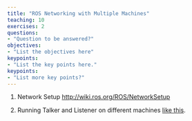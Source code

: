 ```yaml
---
title: "ROS Networking with Multiple Machines"
teaching: 10
exercises: 2
questions:
- "Question to be answered?"
objectives:
- "List the objectives here"
keypoints:
- "List the key points here."
keypoints:
- "List more key points?"
---
```


1.  Network Setup http://wiki.ros.org/ROS/NetworkSetup

2.  Running Talker and Listener on different machines [like this](http://wiki.ros.org/ROS/Tutorials/MultipleMachines).
